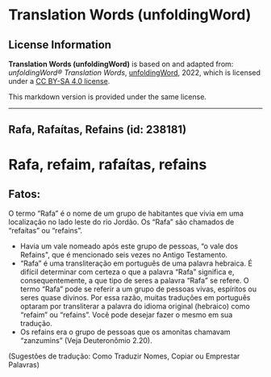 # Translation Words (unfoldingWord)

## License Information

**Translation Words (unfoldingWord)** is based on and adapted from: _unfoldingWord® Translation Words_, [unfoldingWord](https://unfoldingword.org/utw), 2022, which is licensed under a [CC BY-SA 4.0 license](https://creativecommons.org/licenses/by-sa/4.0/legalcode.en).

This markdown version is provided under the same license.



--------------------------------

## Rafa, Rafaítas, Refains (id: 238181)

Rafa, refaim, rafaítas, refains
===============================

Fatos:
------

O termo “Rafa” é o nome de um grupo de habitantes que vivia em uma localização no lado leste do rio Jordão. Os “Rafa” são chamados de “refaítas” ou “refains”.

* Havia um vale nomeado após este grupo de pessoas, “o vale dos Refains", que é mencionado seis vezes no Antigo Testamento.
* “Rafa” é uma transliteração em português de uma palavra hebraica. É difícil determinar com certeza o que a palavra “Rafa” significa e, consequentemente, a que tipo de seres a palavra “Rafa” se refere. O termo “Rafa” pode se referir a um grupo de pessoas vivas, espíritos ou seres quase divinos. Por essa razão, muitas traduções em português optaram por transliterar a palavra do idioma original (hebraico) como “refaim” ou “refains”. Você pode desejar fazer o mesmo em sua tradução.
* Os refains era o grupo de pessoas que os amonitas chamavam “zanzumins” (Veja Deuteronômio 2\.20\).

(Sugestões de tradução: Como Traduzir Nomes, Copiar ou Emprestar Palavras)


